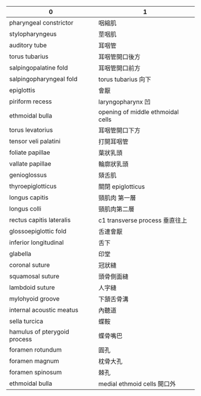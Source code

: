 | 0                            | 1                                 |
| ---------------------------- | --------------------------------- |
| pharyngeal constrictor       | 咽縮肌                            |
| stylopharyngeus              | 莖咽肌                            |
| auditory tube                | 耳咽管                            |
| torus tubarius               | 耳咽管開口後方                    |
| salpingopalatine fold        | 耳咽管開口前方                    |
| salpingopharyngeal fold      | torus tubarius 向下               |
| epiglottis                   | 會厭                              |
| piriform recess              | laryngopharynx 凹                 |
| ethmoidal bulla              | opening of middle ethmoidal cells |
| torus levatorius             | 耳咽管開口下方                    |
| tensor veli palatini         | 打開耳咽管                        |
| foliate papillae             | 葉狀乳頭                          |
| vallate papillae             | 輪廓狀乳頭                        |
| genioglossus                 | 頦舌肌                            |
| thyroepiglotticus            | 關閉 epiglotticus                 |
| longus capitis               | 頸肌肉 第一層                     |
| longus colli                 | 頸肌肉第二層                      |
| rectus capitis lateralis     | c1 transverse process 垂直往上    |
| glossoepiglottic fold        | 舌連會厭                          |
| inferior longitudinal        | 舌下                              |
| glabella                     | 印堂                              |
| coronal suture               | 冠狀縫                            |
| squamosal suture             | 頭骨側面縫                        |
| lambdoid suture              | 人字縫                            |
| mylohyoid groove             | 下頷舌骨溝                        |
| internal acoustic meatus     | 內聽道                            |
| sella turcica                | 蝶鞍                              |
| hamulus of pterygoid process | 蝶骨嘴巴                          |
| foramen rotundum             | 圓孔                              |
| foramen magnum               | 枕骨大孔                          |
| foramen spinosum             | 棘孔                              |
| ethmoidal bulla              | medial ethmoid cells 開口外       |